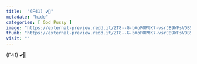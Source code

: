 ```yaml
---
title:  "(F41) 💕🎉"
metadate: "hide"
categories: [ God Pussy ]
image: "https://external-preview.redd.it/ZT8--G-bXoPOPtK7-vsrJB9WFsVOB5Ya53zPT2gkIdU.jpg?auto=webp&s=41ff88cde912c78d5e962d2d750162885faf045d"
thumb: "https://external-preview.redd.it/ZT8--G-bXoPOPtK7-vsrJB9WFsVOB5Ya53zPT2gkIdU.jpg?width=216&crop=smart&auto=webp&s=2609ec38b664e98e3fee8dffa18a285cd576649a"
visit: ""
---
```

(F41) 💕🎉
